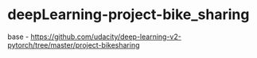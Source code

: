 # deepLearning-project-bike_sharing
base - https://github.com/udacity/deep-learning-v2-pytorch/tree/master/project-bikesharing
